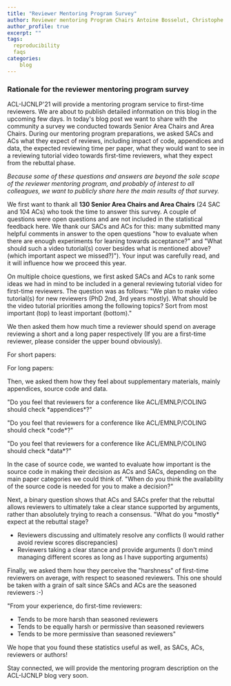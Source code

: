 ```yaml
---
title: "Reviewer Mentoring Program Survey"
author: Reviewer mentoring Program Chairs Antoine Bosselut, Christophe Gravier, Jing Huang
author_profile: true
excerpt: ""
tags:
  reproducibility
  faqs
categories:
    blog
---
```


### Rationale for the reviewer mentoring program survey
ACL-IJCNLP'21 will provide a mentoring program service to first-time reviewers. We are about to publish detailed information on this blog in the upcoming few days. In today's blog post we want to share with the community a survey we conducted towards Senior Area Chairs and Area Chairs. During our mentoring program preparations, we asked SACs and ACs what they expect of reviews, including impact of code, appendices and data, the expected reviewing time per paper, what they would want to see in a reviewing tutorial video towards first-time reviewers, what they expect from the rebuttal phase. 

*Because some of these questions and answers are beyond the sole scope of the reviewer mentoring program, and probably of interest to all colleagues, we want to publicly share here the main results of that survey.*

We first want to thank all **130 Senior Area Chairs and Area Chairs** (24 SAC and 104 ACs) who took the time to answer this survey. A couple of questions were open questions and are not included in the statistical feedback here. We thank our SACs and ACs for this: many submitted many helpful comments in answer to the open questions "how to evaluate when there are enough experiments for leaning towards acceptance?" and "What should such a video tutorial(s) cover besides what is mentioned above? (which important aspect we missed?)"). Your input was carefully read, and it will influence how we proceed this year.

On multiple choice questions, we first asked SACs and ACs to rank some ideas we had in mind to be included in a general reviewing tutorial video for first-time reviewers. The question was as follows: "We plan to make video tutorial(s) for new reviewers (PhD 2nd, 3rd years mostly). What should be the video tutorial priorities among the following topics? Sort from most important (top) to least important (bottom)."

We then asked them how much time a reviewer should spend on average reviewing a short and a long paper respectively (If you are a first-time reviewer, please consider the upper bound obviously).

For short papers:


For long papers:


Then, we asked them how they feel about supplementary materials, mainly appendices, source code and data.

"Do you feel that reviewers for a conference like ACL/EMNLP/COLING should check \*appendices\*?"


"Do you feel that reviewers for a conference like ACL/EMNLP/COLING should check \*code\*?"


"Do you feel that reviewers for a conference like ACL/EMNLP/COLING should check \*data\*?"

In the case of source code, we wanted to evaluate how important is the source code in making their decision as ACs and SACs, depending on the main paper categories we could think of.
"When do you think the availability of the source code is needed for you to make a decision?"


Next, a binary question shows that ACs and SACs prefer that the rebuttal allows reviewers to ultimately take a clear stance supported by arguments, rather than absolutely trying to reach a consensus.
"What do you \*mostly\* expect at the rebuttal stage?
- Reviewers discussing and ultimately resolve any conflicts (I would rather avoid review scores discrepancies)
- Reviewers taking a clear stance and provide arguments (I don't mind managing different scores as long as I have supporting arguments)

Finally, we asked them how they perceive the "harshness" of first-time reviewers on average, with respect to seasoned reviewers. This one should be taken with a grain of salt since SACs and ACs are the seasoned reviewers :-)

"From your experience, do first-time reviewers:
- Tends to be more harsh than seasoned reviewers
- Tends to be equally harsh or permissive than seasoned reviewers
- Tends to be more permissive than seasoned reviewers"


We hope that you found these statistics useful as well, as SACs, ACs, reviewers or authors! 

Stay connected, we will provide the mentoring program description on the ACL-IJCNLP blog very soon.
